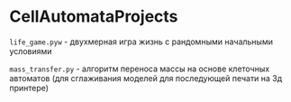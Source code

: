 # CellAutomataProjects

```life_game.pyw``` - двухмерная игра жизнь с рандомными начальными условиями

```mass_transfer.py``` - алгоритм переноса массы на основе клеточных автоматов (для сглаживания моделей для последующей печати на 3д принтере)

